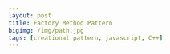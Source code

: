 ```yaml
---
layout: post
title: Factory Method Pattern
bigimg: /img/path.jpg
tags: [creational pattern, javascript, C++]
---
```



